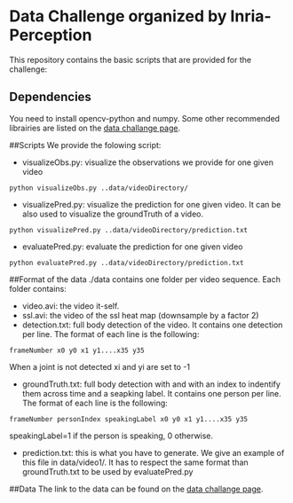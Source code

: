 # Data Challenge organized by Inria-Perception

This repository contains the basic scripts that are provided for the challenge:

## Dependencies
You need to install opencv-python and  numpy. Some other recommended librairies are listed on the [data challange page](https://team.inria.fr/perception/research/data-challenge/).   

##Scripts
We provide the folowing script:
* visualizeObs.py: visualize the observations we provide for one given video
```
python visualizeObs.py ..data/videoDirectory/
```
* visualizePred.py: visualize the prediction for one given video. It can be also used to visualize the groundTruth of a video.
```
python visualizePred.py ..data/videoDirectory/prediction.txt
```
* evaluatePred.py: evaluate the prediction for one given video
```
python evaluatePred.py ..data/videoDirectory/prediction.txt
```

##Format of the data
./data contains one folder per video sequence. Each folder contains:

* video.avi: the video it-self.
* ssl.avi: the video of the ssl heat map (downsample by a factor 2)
* detection.txt: full body detection of the video. It contains one detection per line. The format of each line is the following:
```
frameNumber x0 y0 x1 y1....x35 y35 
```
When a joint is not detected xi and yi are set to -1

* groundTruth.txt: full body detection with and with an index to indentify them across time and a seapking label. It contains one person per line. The format of each line is the following:
```
frameNumber personIndex speakingLabel x0 y0 x1 y1....x35 y35 
```
speakingLabel=1 if the person is speaking, 0 otherwise. 

* prediction.txt: this is what you have to generate. We give an example of this file in data/video1/. It has to respect the same format than groundTruth.txt to be used by evaluatePred.py 

##Data
The link to the data can be found on the [data challange page](https://team.inria.fr/perception/research/data-challenge/).